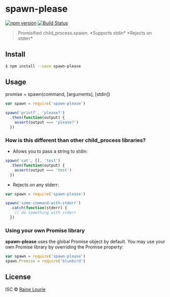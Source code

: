 # spawn-please
[![npm version](https://img.shields.io/npm/v/spawn-please.svg)](https://npmjs.org/package/spawn-please)
[![Build Status](https://travis-ci.org/metaraine/spawn-please.svg?branch=master)](https://travis-ci.org/metaraine/spawn-please)

> Promisified child_process.spawn. \*Supports stdin* \*Rejects on stderr*

## Install

```sh
$ npm install --save spawn-please
```

## Usage

promise = spawn(command, [arguments], [stdin])

```js
var spawn = require('spawn-please')

spawn('printf', 'please?')
  .then(function(output) {
    assert(output === 'please?')
  })
```

### How is this different than other child_process libraries?

- Allows you to pass a string to stdin:

```js
spawn('cat', [], 'test')
  .then(function(output) {
    assert(output === 'test')
  })

```
- Rejects on any stderr:

```js
var spawn = require('spawn-please')

spawn('some-command-with-stderr')
  .catch(function(stderr) {
    // do something with stderr
  })
```

### Using your own Promise library

**spawn-please** uses the global Promise object by default. You may use your own Promise library by overriding the Promise property:

```js
var spawn = require('spawn-please')
spawn.Promise = require('bluebird')
```

## License

ISC © [Raine Lourie](https://github.com/metaraine)
